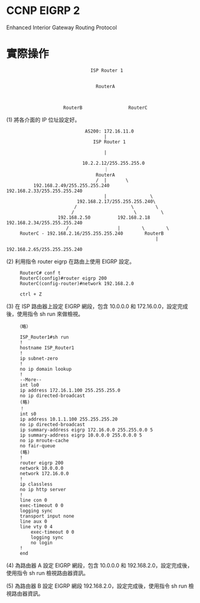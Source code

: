 # CCNP EIGRP 2
Enhanced Interior Gateway Routing Protocol

# 實際操作


                                   ISP Router 1
                     

                                     RouterA
                                     
                                     
                                     
                         RouterB                 RouterC


(1) 將各介面的 IP 位址設定好。

                                 AS200: 172.16.11.0
                                        |
                                    ISP Router 1
                               
                                        |

                                10.2.2.12/255.255.255.0
                                        ｜
                                     RouterA
                                     /  |       \
              192.168.2.49/255.255.255.240       192.168.2.33/255.255.255.240
                                        |                \
                              192.168.2.17/255.255.255.240\
                             /                    \        \
                            /                      \         \
                       192.168.2.50          192.168.2.18   192.168.2.34/255.255.255.240
                          /                  |        \        \
         RouterC - 192.168.2.16/255.255.255.240        RouterB   
                                                           |
                                                           192.168.2.65/255.255.255.240
                                                           
 (2) 利用指令 router eigrp 在路由上使用 EIGRP 設定。
 
 
         RouterC# conf t
         RouterC(config)#router eigrp 200
         RouterC(config-router)#network 192.168.2.0
         
         ctrl + Z
         
         
  (3) 在 ISP 路由器上設定 EIGRP 網段，包含 10.0.0.0 和 172.16.0.0，設定完成後，使用指令 sh run 來做檢視。
  
  
        （略）
        
         ISP_Router1#sh run
         !
         hostname ISP_Router1
         !
         ip subnet-zero
         !
         no ip domain lookup
         !
         --More--
         int lo0
         ip address 172.16.1.100 255.255.255.0
         no ip directed-broadcast
         (略)
         ！
         int s0
         ip address 10.1.1.100 255.255.255.20
         no ip directed-broadcast
         ip summary-address eigrp 172.16.0.0 255.255.0.0 5
         ip summary-address eigrp 10.0.0.0 255.0.0.0 5
         no ip mroute-cache
         no fair-queue
         (略)
         !
         router eigrp 200
         network 10.0.0.0
         network 172.16.0.0
         !
         ip classless
         no ip http server
         !
         line con 0
         exec-timeout 0 0
         logging sync
         transport input none
         line aux 0
         line vty 0 4
             exec-timeout 0 0
             logging sync
             no login
         !
         end
         
         
  (4) 為路由器 A 設定 EIGRP 網段，包含 10.0.0.0 和 192.168.2.0，設定完成後，使用指令 sh run 檢視路由器資訊。
  
  (5) 為路由器 B 設定 EIGRP 網段 192.168.2.0，設定完成後，使用指令 sh run 檢視路由器資訊。
        
    
 
                                                           
